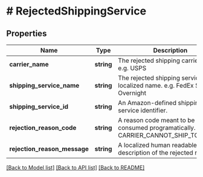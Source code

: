 # # RejectedShippingService

## Properties

Name | Type | Description | Notes
------------ | ------------- | ------------- | -------------
**carrier_name** | **string** | The rejected shipping carrier name. e.g. USPS |
**shipping_service_name** | **string** | The rejected shipping service localized name. e.g. FedEx Standard Overnight |
**shipping_service_id** | **string** | An Amazon-defined shipping service identifier. |
**rejection_reason_code** | **string** | A reason code meant to be consumed programatically. e.g. CARRIER_CANNOT_SHIP_TO_POBOX |
**rejection_reason_message** | **string** | A localized human readable description of the rejected reason. | [optional]

[[Back to Model list]](../../README.md#models) [[Back to API list]](../../README.md#endpoints) [[Back to README]](../../README.md)
